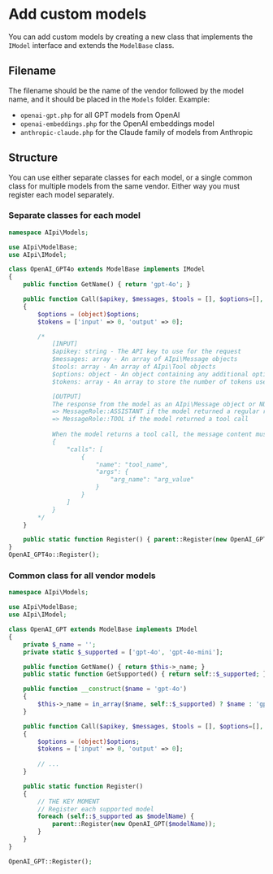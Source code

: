 # Add custom models
You can add custom models by creating a new class that implements the `IModel` interface and extends the `ModelBase` class.

## Filename
The filename should be the name of the vendor followed by the model name, and it should be placed in the `Models` folder.
Example:
- `openai-gpt.php` for all GPT models from OpenAI
- `openai-embeddings.php` for the OpenAI embeddings model
- `anthropic-claude.php` for the Claude family of models from Anthropic

## Structure
You can use either separate classes for each model, or a single common class for multiple models from the same vendor. Either way you must register each model separately.

### Separate classes for each model
```php
namespace AIpi\Models;

use AIpi\ModelBase;
use AIpi\IModel;

class OpenAI_GPT4o extends ModelBase implements IModel
{
    public function GetName() { return 'gpt-4o'; }    

    public function Call($apikey, $messages, $tools = [], $options=[], &$tokens=null)
    {
        $options = (object)$options;
        $tokens = ['input' => 0, 'output' => 0];

        /* 
            [INPUT]
            $apikey: string - The API key to use for the request
            $messages: array - An array of AIpi\Message objects
            $tools: array - An array of AIpi\Tool objects
            $options: object - An object containing any additional options
            $tokens: array - An array to store the number of tokens used in the request.

            [OUTPUT]
            The response from the model as an AIpi\Message object or NULL on error.
            => MessageRole::ASSISTANT if the model returned a regular response
            => MessageRole::TOOL if the model returned a tool call
            
            When the model returns a tool call, the message content must be in the following JSON format:
            {
                "calls": [
                    {
                        "name": "tool_name",
                        "args": { 
                            "arg_name": "arg_value" 
                        }
                    }
                ]
            }
        */
    }

    public static function Register() { parent::Register(new OpenAI_GPT4o()); }
}
OpenAI_GPT4o::Register();

```

### Common class for all vendor models
```php
namespace AIpi\Models;

use AIpi\ModelBase;
use AIpi\IModel;

class OpenAI_GPT extends ModelBase implements IModel
{
    private $_name = '';
    private static $_supported = ['gpt-4o', 'gpt-4o-mini'];

    public function GetName() { return $this->_name; }
    public static function GetSupported() { return self::$_supported; }    

    public function __construct($name = 'gpt-4o')
    {
        $this->_name = in_array($name, self::$_supported) ? $name : 'gpt-4o';
    }

    public function Call($apikey, $messages, $tools = [], $options=[], &$tokens=null)
    {
        $options = (object)$options;
        $tokens = ['input' => 0, 'output' => 0];
        
        // ...
    }

    public static function Register()
    {
        // THE KEY MOMENT
        // Register each supported model
        foreach (self::$_supported as $modelName) {
            parent::Register(new OpenAI_GPT($modelName));
        }
    }
}

OpenAI_GPT::Register();
```

